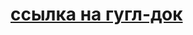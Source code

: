 # [ссылка на гугл-док](https://docs.google.com/document/d/1MRYhp6DzMUnDLLXUf53JY3nPYS5jWg6IcXMzBMh1p1g/edit)
